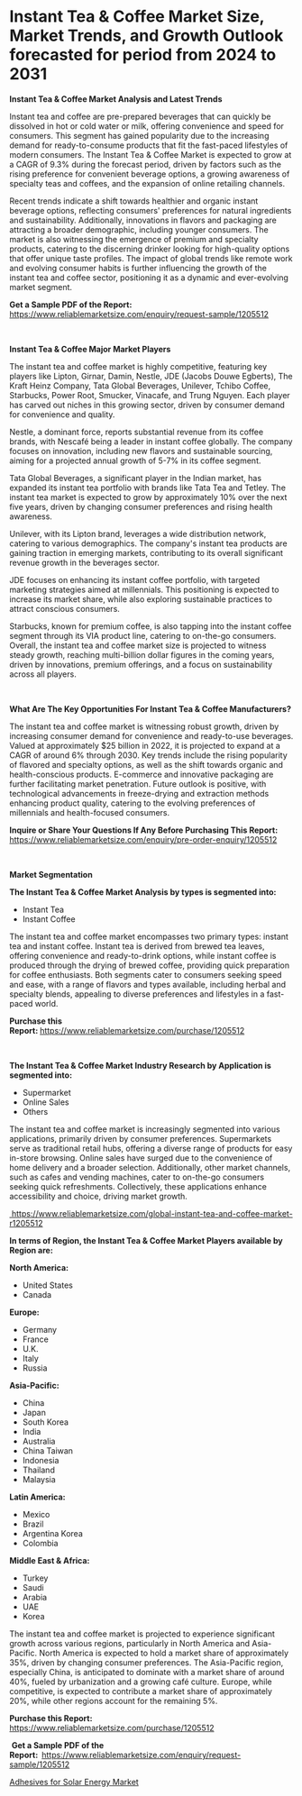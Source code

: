 <p><h1>Instant Tea & Coffee Market Size, Market Trends, and Growth Outlook forecasted for period from 2024 to 2031</h1></p><p><strong>Instant Tea & Coffee Market Analysis and Latest Trends</strong></p>
<p><p>Instant tea and coffee are pre-prepared beverages that can quickly be dissolved in hot or cold water or milk, offering convenience and speed for consumers. This segment has gained popularity due to the increasing demand for ready-to-consume products that fit the fast-paced lifestyles of modern consumers. The Instant Tea & Coffee Market is expected to grow at a CAGR of 9.3% during the forecast period, driven by factors such as the rising preference for convenient beverage options, a growing awareness of specialty teas and coffees, and the expansion of online retailing channels.</p><p>Recent trends indicate a shift towards healthier and organic instant beverage options, reflecting consumers' preferences for natural ingredients and sustainability. Additionally, innovations in flavors and packaging are attracting a broader demographic, including younger consumers. The market is also witnessing the emergence of premium and specialty products, catering to the discerning drinker looking for high-quality options that offer unique taste profiles. The impact of global trends like remote work and evolving consumer habits is further influencing the growth of the instant tea and coffee sector, positioning it as a dynamic and ever-evolving market segment.</p></p>
<p><strong>Get a Sample PDF of the Report:&nbsp;</strong> <a href="https://www.reliablemarketsize.com/enquiry/request-sample/1205512?utm_campaign=1133&utm_medium=2&utm_source=Github&utm_content=ia&utm_term=31122024&utm_id=instant-tea-coffee">https://www.reliablemarketsize.com/enquiry/request-sample/1205512</a></p>
<p>&nbsp;</p>
<p><strong>Instant Tea & Coffee Major Market Players</strong></p>
<p><p>The instant tea and coffee market is highly competitive, featuring key players like Lipton, Girnar, Damin, Nestle, JDE (Jacobs Douwe Egberts), The Kraft Heinz Company, Tata Global Beverages, Unilever, Tchibo Coffee, Starbucks, Power Root, Smucker, Vinacafe, and Trung Nguyen. Each player has carved out niches in this growing sector, driven by consumer demand for convenience and quality.</p><p>Nestle, a dominant force, reports substantial revenue from its coffee brands, with Nescafé being a leader in instant coffee globally. The company focuses on innovation, including new flavors and sustainable sourcing, aiming for a projected annual growth of 5-7% in its coffee segment.</p><p>Tata Global Beverages, a significant player in the Indian market, has expanded its instant tea portfolio with brands like Tata Tea and Tetley. The instant tea market is expected to grow by approximately 10% over the next five years, driven by changing consumer preferences and rising health awareness.</p><p>Unilever, with its Lipton brand, leverages a wide distribution network, catering to various demographics. The company's instant tea products are gaining traction in emerging markets, contributing to its overall significant revenue growth in the beverages sector.</p><p>JDE focuses on enhancing its instant coffee portfolio, with targeted marketing strategies aimed at millennials. This positioning is expected to increase its market share, while also exploring sustainable practices to attract conscious consumers.</p><p>Starbucks, known for premium coffee, is also tapping into the instant coffee segment through its VIA product line, catering to on-the-go consumers. Overall, the instant tea and coffee market size is projected to witness steady growth, reaching multi-billion dollar figures in the coming years, driven by innovations, premium offerings, and a focus on sustainability across all players.</p></p>
<p>&nbsp;</p>
<p><strong>What Are The Key Opportunities For Instant Tea & Coffee Manufacturers?</strong></p>
<p><p>The instant tea and coffee market is witnessing robust growth, driven by increasing consumer demand for convenience and ready-to-use beverages. Valued at approximately $25 billion in 2022, it is projected to expand at a CAGR of around 6% through 2030. Key trends include the rising popularity of flavored and specialty options, as well as the shift towards organic and health-conscious products. E-commerce and innovative packaging are further facilitating market penetration. Future outlook is positive, with technological advancements in freeze-drying and extraction methods enhancing product quality, catering to the evolving preferences of millennials and health-focused consumers.</p></p>
<p><strong>Inquire or Share Your Questions If Any Before Purchasing This Report:</strong> <a href="https://www.reliablemarketsize.com/enquiry/pre-order-enquiry/1205512?utm_campaign=1133&utm_medium=2&utm_source=Github&utm_content=ia&utm_term=31122024&utm_id=instant-tea-coffee">https://www.reliablemarketsize.com/enquiry/pre-order-enquiry/1205512</a></p>
<p>&nbsp;</p>
<p><strong>Market Segmentation</strong></p>
<p><strong>The Instant Tea & Coffee Market Analysis by types is segmented into:</strong></p>
<p><ul><li>Instant Tea</li><li>Instant Coffee</li></ul></p>
<p><p>The instant tea and coffee market encompasses two primary types: instant tea and instant coffee. Instant tea is derived from brewed tea leaves, offering convenience and ready-to-drink options, while instant coffee is produced through the drying of brewed coffee, providing quick preparation for coffee enthusiasts. Both segments cater to consumers seeking speed and ease, with a range of flavors and types available, including herbal and specialty blends, appealing to diverse preferences and lifestyles in a fast-paced world.</p></p>
<p><strong>Purchase this Report:&nbsp;</strong><a href="https://www.reliablemarketsize.com/purchase/1205512?utm_campaign=1133&utm_medium=2&utm_source=Github&utm_content=ia&utm_term=31122024&utm_id=instant-tea-coffee">https://www.reliablemarketsize.com/purchase/1205512</a></p>
<p>&nbsp;</p>
<p><strong>The Instant Tea & Coffee Market Industry Research by Application is segmented into:</strong></p>
<p><ul><li>Supermarket</li><li>Online Sales</li><li>Others</li></ul></p>
<p><p>The instant tea and coffee market is increasingly segmented into various applications, primarily driven by consumer preferences. Supermarkets serve as traditional retail hubs, offering a diverse range of products for easy in-store browsing. Online sales have surged due to the convenience of home delivery and a broader selection. Additionally, other market channels, such as cafes and vending machines, cater to on-the-go consumers seeking quick refreshments. Collectively, these applications enhance accessibility and choice, driving market growth.</p></p>
<p><a href="https://www.reliablemarketsize.com/global-instant-tea-and-coffee-market-r1205512?utm_campaign=1133&utm_medium=2&utm_source=Github&utm_content=ia&utm_term=31122024&utm_id=instant-tea-coffee">&nbsp;https://www.reliablemarketsize.com/global-instant-tea-and-coffee-market-r1205512</a></p>
<p><strong>In terms of Region, the Instant Tea & Coffee Market Players available by Region are:</strong></p>
<p>
    <p> <strong> North America: </strong>
        <ul>
            <li>United States</li>
            <li>Canada</li>
        </ul>
        </p> 
    <p> <strong> Europe: </strong>
        <ul>
            <li>Germany</li>
            <li>France</li>
            <li>U.K.</li>
            <li>Italy</li>
            <li>Russia</li>
        </ul>
        </p> 
    <p> <strong> Asia-Pacific: </strong>
        <ul>
            <li>China</li>
            <li>Japan</li>
            <li>South Korea</li>
            <li>India</li>
            <li>Australia</li>
            <li>China Taiwan</li>
            <li>Indonesia</li>
            <li>Thailand</li>
            <li>Malaysia</li>
        </ul>
        </p> 
    <p> <strong> Latin America: </strong>
        <ul>
            <li>Mexico</li>
            <li>Brazil</li>
            <li>Argentina Korea</li>
            <li>Colombia</li>
        </ul>
        </p> 
    <p> <strong> Middle East & Africa: </strong>
        <ul>
            <li>Turkey</li>
            <li>Saudi</li>
            <li>Arabia</li>
            <li>UAE</li>
            <li>Korea</li>
        </ul>
    </p>
    </p>
<p><p>The instant tea and coffee market is projected to experience significant growth across various regions, particularly in North America and Asia-Pacific. North America is expected to hold a market share of approximately 35%, driven by changing consumer preferences. The Asia-Pacific region, especially China, is anticipated to dominate with a market share of around 40%, fueled by urbanization and a growing café culture. Europe, while competitive, is expected to contribute a market share of approximately 20%, while other regions account for the remaining 5%.</p></p>
<p><strong>Purchase this Report: </strong><a href="https://www.reliablemarketsize.com/purchase/1205512?utm_campaign=1133&utm_medium=2&utm_source=Github&utm_content=ia&utm_term=31122024&utm_id=instant-tea-coffee">https://www.reliablemarketsize.com/purchase/1205512</a></p>
<p>&nbsp;<strong>Get a Sample PDF of the Report:&nbsp;&nbsp;</strong><a href="https://www.reliablemarketsize.com/enquiry/request-sample/1205512?utm_campaign=1133&utm_medium=2&utm_source=Github&utm_content=ia&utm_term=31122024&utm_id=instant-tea-coffee">https://www.reliablemarketsize.com/enquiry/request-sample/1205512</a></p>
<p><strong></strong></p>
<p><p><a href="https://github.com/WillieWoodard/Market-Research-Report-List-7/blob/main/adhesives-for-solar-energy-market.md?utm_campaign=1133&utm_medium=2&utm_source=Github&utm_content=ia&utm_term=31122024&utm_id=instant-tea-coffee">Adhesives for Solar Energy Market</a></p></p>
